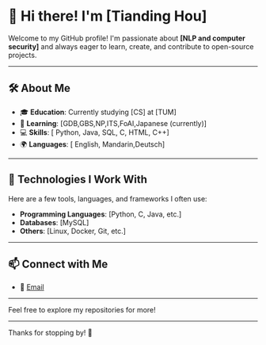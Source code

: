 # 👋 Hi there! I'm [Tianding Hou]

Welcome to my GitHub profile! I'm passionate about **[NLP and computer security]** and always eager to learn, create, and contribute to open-source projects.

---

## 🛠️ About Me

- 🎓 **Education**: Currently studying [CS] at [TUM]
- 🌱 **Learning**: [GDB,GBS,NP,ITS,FoAI,Japanese (currently)]
- 💻 **Skills**: [ Python, Java, SQL, C, HTML, C++]
- 🌍 **Languages**: [ English, Mandarin,Deutsch]

---

## 🔧 Technologies I Work With

Here are a few tools, languages, and frameworks I often use:

- **Programming Languages**: [Python, C, Java, etc.]
- **Databases**: [MySQL]
- **Others**: [Linux, Docker, Git, etc.]

---


## 📫 Connect with Me
- 📧 [Email](mailto:htdapollol@gmail.com)

---


Feel free to explore my repositories for more!

---

Thanks for stopping by! 🚀
